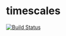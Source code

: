 timescales
==========

[![Build Status](https://api.travis-ci.org/tr11/timescales.png?branch=master)](https://travis-ci.org/tr11/timescales)
